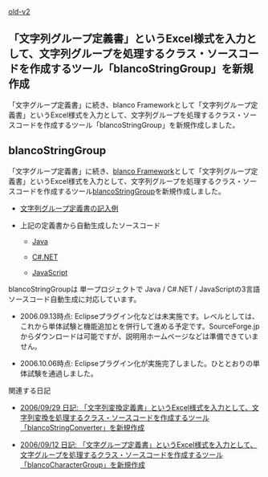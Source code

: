 [old-v2](ig060913-orig.html)

## 「文字列グループ定義書」というExcel様式を入力として、文字列グループを処理するクラス・ソースコードを作成するツール「blancoStringGroup」を新規作成

「文字グループ定義書」に続き、blanco Frameworkとして「文字列グループ定義書」というExcel様式を入力として、文字列グループを処理するクラス・ソースコードを作成するツール「blancoStringGroup」を新規作成しました。


## blancoStringGroup

「文字グループ定義書」に続き、[blanco Framework](https://www.igapyon.jp/blanco/blanco.ja.html)として「文字列グループ定義書」というExcel様式を入力として、文字列グループを処理するクラス・ソースコードを作成するツール[blancoStringGroup](https://www.igapyon.jp/blanco/blancostringgroup.html)を新規作成しました。

* [文字列グループ定義書の記入例](http://cvs.sourceforge.jp/cgi-bin/viewcvs.cgi/*checkout*/blancofw/blancoStringGroup/meta/program/BlancoStringGroupSample.xls)
  
* 上記の定義書から自動生成したソースコード
  
  * [Java](http://cvs.sourceforge.jp/cgi-bin/viewcvs.cgi/*checkout*/blancofw/blancoStringGroup/blanco/main/blanco/sample/stringgroup/SampleStringGroup.java)
    
  * [C#.NET](http://cvs.sourceforge.jp/cgi-bin/viewcvs.cgi/*checkout*/blancofw/blancoStringGroup/blanco.cs/main/blanco/sample/stringgroup/SampleStringGroup.cs)
    
  * [JavaScript](http://cvs.sourceforge.jp/cgi-bin/viewcvs.cgi/*checkout*/blancofw/blancoStringGroup/blanco.js/main/blanco/sample/stringgroup/SampleStringGroup.js)
  

blancoStringGroupは 単一プロジェクトで Java / C#.NET / JavaScriptの3言語ソースコード自動生成に対応しています。

* 2006.09.13時点: Eclipseプラグイン化などは未実施です。レベルとしては、これから単体試験と機能追加とを併行して進める予定です。SourceForge.jpからダウンロードは可能ですが、説明用ホームページなどは準備できていません。
  
* 2006.10.06時点: Eclipseプラグイン化が実施完了しました。ひととおりの単体試験を通過しました。

関連する日記

* [2006/09/29 日記: 「文字列変換定義書」というExcel様式を入力として、文字列変換を処理するクラス・ソースコードを作成するツール「blancoStringConverter」を新規作成](ig060929.html)
  
* [2006/09/12 日記: 「文字グループ定義書」というExcel様式を入力として、文字グループを処理するクラス・ソースコードを作成するツール「blancoCharacterGroup」を新規作成](ig060912.html)